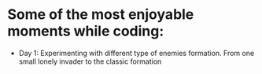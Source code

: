 # Some of the most enjoyable moments while coding:

- Day 1: Experimenting with different type of enemies formation. From one small lonely invader to the classic formation




